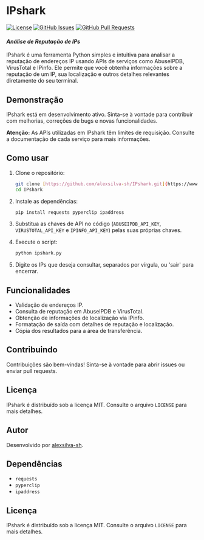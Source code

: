 # IPshark

[![License](https://img.shields.io/badge/license-MIT-blue.svg)](LICENSE)
[![GitHub Issues](https://img.shields.io/github/issues/alexsilva-sh/IPshark)](https://github.com/alexsilva-sh/IPshark/issues)
[![GitHub Pull Requests](https://img.shields.io/github/issues-pr/alexsilva-sh/IPshark)](https://github.com/alexsilva-sh/IPshark/pulls)

#### *Análise de Reputação de IPs*

IPshark é uma ferramenta Python simples e intuitiva para analisar a reputação de endereços IP usando APIs de serviços como AbuseIPDB, VirusTotal e IPinfo. Ele permite que você obtenha informações sobre a reputação de um IP, sua localização e outros detalhes relevantes diretamente do seu terminal.

## Demonstração

IPshark está em desenvolvimento ativo. Sinta-se à vontade para contribuir com melhorias, correções de bugs e novas funcionalidades.

**Atenção:** As APIs utilizadas em IPshark têm limites de requisição. Consulte a documentação de cada serviço para mais informações.

## Como usar

1.  Clone o repositório:

    ```bash
    git clone [https://github.com/alexsilva-sh/IPshark.git](https://www.google.com/search?q=https://github.com/alexsilva-sh/IPshark.git)
    cd IPshark
    ```

2.  Instale as dependências:

    ```bash
    pip install requests pyperclip ipaddress
    ```

3.  Substitua as chaves de API no código (`ABUSEIPDB_API_KEY`, `VIRUSTOTAL_API_KEY` e `IPINFO_API_KEY`) pelas suas próprias chaves.

4.  Execute o script:

    ```bash
    python ipshark.py
    ```

5.  Digite os IPs que deseja consultar, separados por vírgula, ou 'sair' para encerrar.

## Funcionalidades

* Validação de endereços IP.
* Consulta de reputação em AbuseIPDB e VirusTotal.
* Obtenção de informações de localização via IPinfo.
* Formatação de saída com detalhes de reputação e localização.
* Cópia dos resultados para a área de transferência.

## Contribuindo

Contribuições são bem-vindas! Sinta-se à vontade para abrir issues ou enviar pull requests.

## Licença

IPshark é distribuído sob a licença MIT. Consulte o arquivo `LICENSE` para mais detalhes.

## Autor

Desenvolvido por [alexsilva-sh](https://github.com/alexsilva-sh).

## Dependências

* `requests`
* `pyperclip`
* `ipaddress`

## Licença
IPshark é distribuído sob a licença MIT. Consulte o arquivo `LICENSE` para mais detalhes.
